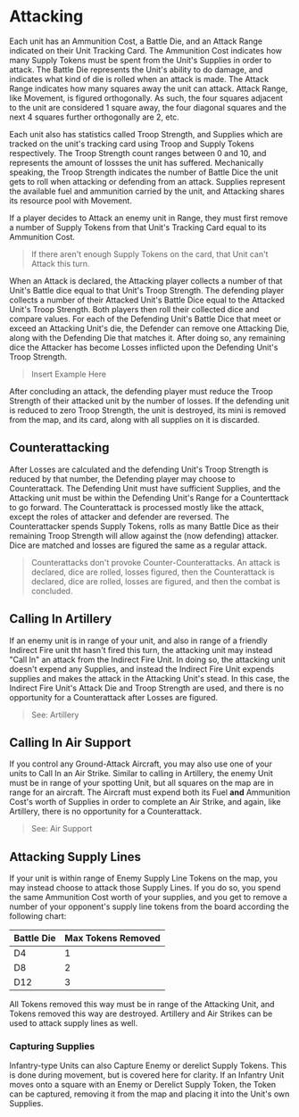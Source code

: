 # Attacking

Each unit has an Ammunition Cost, a Battle Die, and an Attack Range indicated on their Unit Tracking Card.  The Ammunition Cost indicates how many Supply Tokens must be spent from the Unit's Supplies in order to attack.  The Battle Die represents the Unit's ability to do damage, and indicates what kind of die is rolled when an attack is made.  The Attack Range indicates how many squares away the unit can attack.  Attack Range, like Movement, is figured orthogonally.  As such, the four squares adjacent to the unit are considered 1 square away, the four diagonal squares and the next 4 squares further orthogonally are 2, etc.

Each unit also has statistics called Troop Strength, and Supplies which are tracked on the unit's tracking card using Troop and Supply Tokens respectively.  The Troop Strength count ranges between 0 and 10, and represents the amount of lossses the unit has suffered.  Mechanically speaking, the Troop Strength indicates the number of Battle Dice the unit gets to roll when attacking or defending from an attack.  Supplies represent the available fuel and ammunition carried by the unit, and Attacking shares its resource pool with Movement.

If a player decides to Attack an enemy unit in Range, they must first remove a number of Supply Tokens from that Unit's Tracking Card equal to its Ammunition Cost.  

> If there aren't enough Supply Tokens on the card, that Unit can't Attack this turn.

When an Attack is declared, the Attacking player collects a number of that Unit's Battle dice equal to that Unit's Troop Strength.  The defending player collects a number of their Attacked Unit's Battle Dice equal to the Attacked Unit's Troop Strength.  Both players then roll their collected dice and compare values.  For each of the Defending Unit's Battle Dice that meet or exceed an Attacking Unit's die, the Defender can remove one Attacking Die, along with the Defending Die that matches it.  After doing so, any remaining dice the Attacker has become Losses inflicted upon the Defending Unit's Troop Strength.  

> Insert Example Here

After concluding an attack, the defending player must reduce the Troop Strength of their attacked unit by the number of losses.  If the defending unit is reduced to zero Troop Strength, the unit is destroyed, its mini is removed from the map, and its card, along with all supplies on it is discarded.  

## Counterattacking

After Losses are calculated and the defending Unit's Troop Strength is reduced by that number,  the Defending player may choose to Counterattack.  The Defending Unit must have sufficient Supplies, and the Attacking unit must be within the Defending Unit's Range for a Counterttack to go forward.  The Counterattack is processed mostly like the attack, except the roles of attacker and defender are reversed.  The Counterattacker spends Supply Tokens, rolls as many Battle Dice as their remaining Troop Strength will allow against the (now defending) attacker.  Dice are matched and losses are figured the same as a regular attack.

> Counterattacks don't provoke Counter-Counterattacks.  An attack is declared, dice are rolled, losses figured, then the Counterattack is declared, dice are rolled, losses are figured, and then the combat is concluded.

## Calling In Artillery

If an enemy unit is in range of your unit, and also in range of a friendly Indirect Fire unit tht hasn't fired this turn, the attacking unit may instead "Call In" an attack from the Indirect Fire Unit.  In doing so, the attacking unit doesn't expend any Supplies, and instead the Indirect Fire Unit expends supplies and makes the attack in the Attacking Unit's stead.  In this case, the Indirect Fire Unit's Attack Die and Troop Strength are used, and there is no opportunity for a Counterattack after Losses are figured.

> See: Artillery

## Calling In Air Support

If you control any Ground-Attack Aircraft, you may also use one of your units to Call In an Air Strike.  Similar to calling in Artillery, the enemy Unit must be in range of your spotting Unit, but all squares on the map are in range for an aircraft.  The Aircraft must expend both its Fuel **and** Ammunition Cost's worth of Supplies in order to complete an Air Strike, and again, like Artillery, there is no opportunity for a Counterattack.

> See: Air Support

## Attacking Supply Lines

If your unit is within range of Enemy Supply Line Tokens on the map, you may instead choose to attack those Supply Lines.  If you do so, you spend the same Ammunition Cost worth of your supplies, and you get to remove a number of your opponent's supply line tokens from the board according the following chart:

| Battle Die | Max Tokens Removed |
| - | - |
| D4 | 1 |
| D8 | 2 |
| D12 | 3 |

All Tokens removed this way must be in range of the Attacking Unit, and Tokens removed this way are destroyed.  Artillery and Air Strikes can be used to attack supply lines as well.

### Capturing Supplies

Infantry-type Units can also Capture Enemy or derelict Supply Tokens.  This is done during movement, but is covered here for clarity.  If an Infantry Unit moves onto a square with an Enemy or Derelict Supply Token, the Token can be captured, removing it from the map and placing it into the Unit's own Supplies.  
